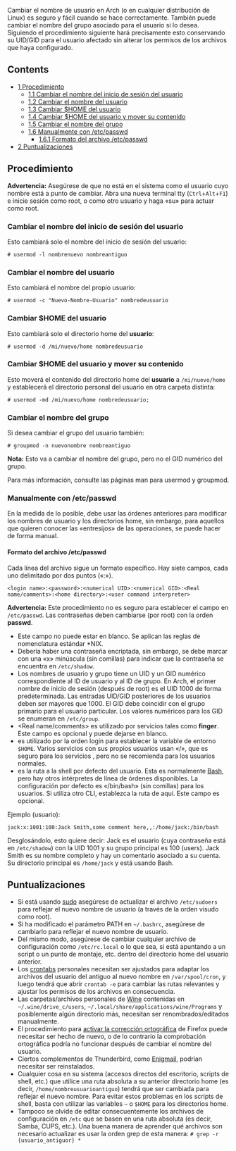 Cambiar el nombre de usuario en Arch (o en cualquier distribución de Linux) es seguro y fácil cuando se hace correctamente. También puede cambiar el nombre del grupo asociado para el usuario si lo desea. Siguiendo el procedimiento siguiente hará precisamente esto conservando su UID/GID para el usuario afectado sin alterar los permisos de los archivos que haya configurado.

## Contents

*   [1 Procedimiento](#Procedimiento)
    *   [1.1 Cambiar el nombre del inicio de sesión del usuario](#Cambiar_el_nombre_del_inicio_de_sesi.C3.B3n_del_usuario)
    *   [1.2 Cambiar el nombre del usuario](#Cambiar_el_nombre_del_usuario)
    *   [1.3 Cambiar $HOME del usuario](#Cambiar_.24HOME_del_usuario)
    *   [1.4 Cambiar $HOME del usuario y mover su contenido](#Cambiar_.24HOME_del_usuario_y_mover_su_contenido)
    *   [1.5 Cambiar el nombre del grupo](#Cambiar_el_nombre_del_grupo)
    *   [1.6 Manualmente con /etc/passwd](#Manualmente_con_.2Fetc.2Fpasswd)
        *   [1.6.1 Formato del archivo /etc/passwd](#Formato_del_archivo_.2Fetc.2Fpasswd)
*   [2 Puntualizaciones](#Puntualizaciones)

## Procedimiento

**Advertencia:** Asegúrese de que no está en el sistema como el usuario cuyo nombre está a punto de cambiar. Abra una nueva terminal tty (`Ctrl`+`Alt`+`F1`) e inicie sesión como root, o como otro usuario y haga «su» para actuar como root.

### Cambiar el nombre del inicio de sesión del usuario

Esto cambiará solo el nombre del inicio de sesión del usuario:

```
# usermod -l nombrenuevo nombreantiguo

```

### Cambiar el nombre del usuario

Esto cambiará el nombre del propio usuario:

```
# usermod -c "Nuevo-Nombre-Usuario" nombredeusuario

```

### Cambiar $HOME del usuario

Esto cambiará solo el directorio home del **usuario**:

```
# usermod -d /mi/nuevo/home nombredeusuario

```

### Cambiar $HOME del usuario y mover su contenido

Esto moverá el contenido del directorio home del **usuario** a `/mi/nuevo/home` y establecerá el directorio personal del usuario en otra carpeta distinta:

```
# usermod -md /mi/nuevo/home nombredeusuario;

```

### Cambiar el nombre del grupo

Si desea cambiar el grupo del usuario también:

```
# groupmod -n nuevonombre nombreantiguo

```

**Nota:** Esto va a cambiar el nombre del grupo, pero no el GID numérico del grupo.

Para más información, consulte las páginas man para usermod y groupmod.

### Manualmente con /etc/passwd

En la medida de lo posible, debe usar las órdenes anteriores para modificar los nombres de usuario y los directorios home, sin embargo, para aquellos que quieren conocer las «entresijos» de las operaciones, se puede hacer de forma manual.

#### Formato del archivo /etc/passwd

Cada línea del archivo sigue un formato específico. Hay siete campos, cada uno delimitado por dos puntos («:»).

```
<login name>:<password>:<numerical UID>:<numerical GID>:<Real name/comments>:<home directory>:<user command interpreter>

```

**Advertencia:** Este procedimiento no es seguro para establecer el campo <password> en `/etc/passwd`. Las contraseñas deben cambiarse (por root) con la orden **passwd**.

*   <login name> Este campo no puede estar en blanco. Se aplican las reglas de nomenclatura estándar *NIX.
*   <password> Debería haber una contraseña encriptada, sin embargo, se debe marcar con una «x» minúscula (sin comillas) para indicar que la contraseña se encuentra en `/etc/shadow`.
*   Los nombres de usuario y grupo tiene un UID y un GID numérico correspondiente al ID de usuario y al ID de grupo. En Arch, el primer nombre de inicio de sesión (después de root) es el UID 1000 de forma predeterminada. Las entradas UID/GID posteriores de los usuarios deben ser mayores que 1000\. El GID debe coincidir con el grupo primario para el usuario particular. Los valores numéricos para los GID se enumeran en `/etc/group`.
*   <Real name/comments> es utilizado por servicios tales como **finger**. Este campo es opcional y puede dejarse en blanco.
*   <home directory> es utilizado por la orden login para establecer la variable de entorno `$HOME`. Varios servicios con sus propios usuarios usan «/», que es seguro para los servicios , pero no se recomienda para los usuarios normales.
*   <user command interpreter> es la ruta a la shell por defecto del usuario. Esta es normalmente [Bash](/index.php/Bash "Bash"), pero hay otros intérpretes de línea de órdenes disponibles. La configuración por defecto es «/bin/bash» (sin comillas) para los usuarios. Si utiliza otro CLI, establezca la ruta de aquí. Este campo es opcional.

Ejemplo (usuario):

```
jack:x:1001:100:Jack Smith,some comment here,,:/home/jack:/bin/bash

```

Desglosándolo, esto quiere decir: Jack es el usuario (cuya contraseña está en `/etc/shadow`) con la UID 1001 y su grupo principal es 100 (users). Jack Smith es su nombre completo y hay un comentario asociado a su cuenta. Su directorio principal es `/home/jack` y está usando Bash.

## Puntualizaciones

*   Si está usando [sudo](/index.php/Sudo "Sudo") asegúrese de actualizar el archivo `/etc/sudoers` para reflejar el nuevo nombre de usuario (a través de la orden visudo como root).
*   Si ha modificado el parámetro PATH en `~/.bashrc`, asegúrese de cambiarlo para reflejar el nuevo nombre de usuario.
*   Del mismo modo, asegúrese de cambiar cualquier archivo de configuración como `/etc/rc.local` o lo que sea, si está apuntando a un script o un punto de montaje, etc. dentro del directorio home del usuario anterior.
*   Los [crontabs](/index.php/Cron#Crontab_format "Cron") personales necesitan ser ajustados para adaptar los archivos del usuario del antiguo al nuevo nombre en `/var/spool/cron`, y luego tendrá que abrir `crontab -e` para cambiar las rutas relevantes y ajustar los permisos de los archivos en consecuencia.
*   Las carpetas/archivos personales de [Wine](/index.php/Wine "Wine") contenidas en `~/.wine/drive_c/users`, `~/.local/share/applications/wine/Programs` y posiblemente algún directorio más, necesitan ser renombrados/editados manualmente.
*   El procedimiento para [activar la corrección ortográfica](/index.php/Firefox#Enable_spell_checking "Firefox") de Firefox puede necesitar ser hecho de nuevo, o de lo contrario la comprobación ortográfica podría no funcionar después de cambiar el nombre del usuario.
*   Ciertos complementos de Thunderbird, como [Enigmail](http://enigmail.mozdev.org/home/index.php), podrían necesitar ser reinstalados.
*   Cualquier cosa en su sistema (accesos directos del escritorio, scripts de shell, etc.) que utilice una ruta absoluta a su anterior directorio home (es decir, `/home/nombreusuarioantiguo`) tendrá que ser cambiada para reflejar el nuevo nombre. Para evitar estos problemas en los scripts de shell, basta con utilizar las variables `~` o `$HOME` para los directorios home.
*   Tampoco se olvide de editar consecuentemente los archivos de configuración en `/etc` que se basen en una ruta absoluta (es decir, Samba, CUPS, etc.). Una buena manera de aprender qué archivos son necesario actualizar es usar la orden grep de esta manera: `# grep -r {usuario_antiguor} *`